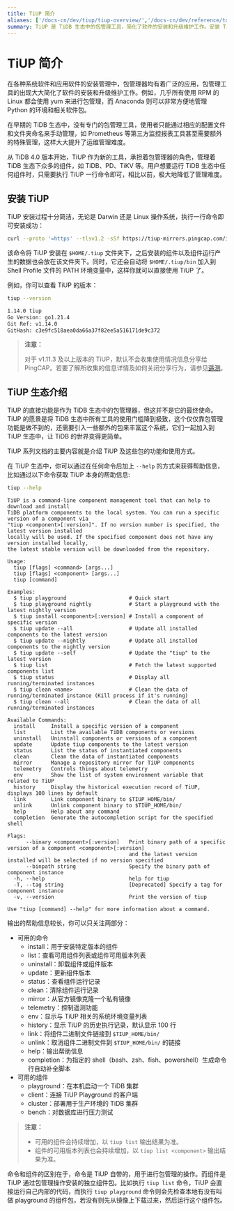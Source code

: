 ```yaml
---
title: TiUP 简介
aliases: ['/docs-cn/dev/tiup/tiup-overview/','/docs-cn/dev/reference/tools/tiup/overview/']
summary: TiUP 是 TiDB 生态中的包管理工具，简化了软件的安装和升级维护工作。安装 TiUP 十分简洁，只需执行一行命令即可完成。TiUP 的愿景是降低 TiDB 生态中所有工具的使用门槛，通过命令和组件来实现包管理和操作。
---
```


# TiUP 简介

在各种系统软件和应用软件的安装管理中，包管理器均有着广泛的应用，包管理工具的出现大大简化了软件的安装和升级维护工作。例如，几乎所有使用 RPM 的 Linux 都会使用 yum 来进行包管理，而 Anaconda 则可以非常方便地管理 Python 的环境和相关软件包。

在早期的 TiDB 生态中，没有专门的包管理工具，使用者只能通过相应的配置文件和文件夹命名来手动管理，如 Prometheus 等第三方监控报表工具甚至需要额外的特殊管理，这样大大提升了运维管理难度。

从 TiDB 4.0 版本开始，TiUP 作为新的工具，承担着包管理器的角色，管理着 TiDB 生态下众多的组件，如 TiDB、PD、TiKV 等。用户想要运行 TiDB 生态中任何组件时，只需要执行 TiUP 一行命令即可，相比以前，极大地降低了管理难度。

## 安装 TiUP

TiUP 安装过程十分简洁，无论是 Darwin 还是 Linux 操作系统，执行一行命令即可安装成功：


```bash
curl --proto '=https' --tlsv1.2 -sSf https://tiup-mirrors.pingcap.com/install.sh | sh
```

该命令将 TiUP 安装在 `$HOME/.tiup` 文件夹下，之后安装的组件以及组件运行产生的数据也会放在该文件夹下。同时，它还会自动将 `$HOME/.tiup/bin` 加入到 Shell Profile 文件的 PATH 环境变量中，这样你就可以直接使用 TiUP 了。

例如，你可以查看 TiUP 的版本：


```bash
tiup --version
```

```bash
1.14.0 tiup
Go Version: go1.21.4
Git Ref: v1.14.0
GitHash: c3e9fc518aea0da66a37f82ee5a516171de9c372
```

> **注意：**
>
> 对于 v1.11.3 及以上版本的 TiUP，默认不会收集使用情况信息分享给 PingCAP。若要了解所收集的信息详情及如何关闭分享行为，请参见[遥测](/telemetry.md)。

## TiUP 生态介绍

TiUP 的直接功能是作为 TiDB 生态中的包管理器，但这并不是它的最终使命。TiUP 的愿景是将 TiDB 生态中所有工具的使用门槛降到极致，这个仅仅靠包管理功能是做不到的，还需要引入一些额外的包来丰富这个系统，它们一起加入到 TiUP 生态中，让 TiDB 的世界变得更简单。

TiUP 系列文档的主要内容就是介绍 TiUP 及这些包的功能和使用方式。

在 TiUP 生态中，你可以通过在任何命令后加上 `--help` 的方式来获得帮助信息，比如通过以下命令获取 TiUP 本身的帮助信息:


```bash
tiup --help
```

```
TiUP is a command-line component management tool that can help to download and install
TiDB platform components to the local system. You can run a specific version of a component via
"tiup <component>[:version]". If no version number is specified, the latest version installed
locally will be used. If the specified component does not have any version installed locally,
the latest stable version will be downloaded from the repository.

Usage:
  tiup [flags] <command> [args...]
  tiup [flags] <component> [args...]
  tiup [command]

Examples:
  $ tiup playground                    # Quick start
  $ tiup playground nightly            # Start a playground with the latest nightly version
  $ tiup install <component>[:version] # Install a component of specific version
  $ tiup update --all                  # Update all installed components to the latest version
  $ tiup update --nightly              # Update all installed components to the nightly version
  $ tiup update --self                 # Update the "tiup" to the latest version
  $ tiup list                          # Fetch the latest supported components list
  $ tiup status                        # Display all running/terminated instances
  $ tiup clean <name>                  # Clean the data of running/terminated instance (Kill process if it's running)
  $ tiup clean --all                   # Clean the data of all running/terminated instances

Available Commands:
  install     Install a specific version of a component
  list        List the available TiDB components or versions
  uninstall   Uninstall components or versions of a component
  update      Update tiup components to the latest version
  status      List the status of instantiated components
  clean       Clean the data of instantiated components
  mirror      Manage a repository mirror for TiUP components
  telemetry   Controls things about telemetry
  env         Show the list of system environment variable that related to TiUP
  history     Display the historical execution record of TiUP, displays 100 lines by default
  link        Link component binary to $TIUP_HOME/bin/
  unlink      Unlink component binary to $TIUP_HOME/bin/
  help        Help about any command
  completion  Generate the autocompletion script for the specified shell

Flags:
      --binary <component>[:version]   Print binary path of a specific version of a component <component>[:version]
                                       and the latest version installed will be selected if no version specified
      --binpath string                 Specify the binary path of component instance
  -h, --help                           help for tiup
  -T, --tag string                     [Deprecated] Specify a tag for component instance
  -v, --version                        Print the version of tiup

Use "tiup [command] --help" for more information about a command.
```

输出的帮助信息较长，你可以只关注两部分：

- 可用的命令
    - install：用于安装特定版本的组件
    - list：查看可用组件列表或组件可用版本列表
    - uninstall：卸载组件或组件版本
    - update：更新组件版本
    - status：查看组件运行记录
    - clean：清除组件运行记录
    - mirror：从官方镜像克隆一个私有镜像
    - telemetry：控制遥测功能
    - env：显示与 TiUP 相关的系统环境变量列表
    - history：显示 TiUP 的历史执行记录，默认显示 100 行
    - link：将组件二进制文件链接到 `$TIUP_HOME/bin/`
    - unlink：取消组件二进制文件到 `$TIUP_HOME/bin/` 的链接
    - help：输出帮助信息
    - completion：为指定的 shell（bash、zsh、fish、powershell）生成命令行自动补全脚本
- 可用的组件
    - playground：在本机启动一个 TiDB 集群
    - client：连接 TiUP Playground 的客户端
    - cluster：部署用于生产环境的 TiDB 集群
    - bench：对数据库进行压力测试

> **注意：**
>
> - 可用的组件会持续增加，以 `tiup list` 输出结果为准。
> - 组件的可用版本列表也会持续增加，以 `tiup list <component>` 输出结果为准。

命令和组件的区别在于，命令是 TiUP 自带的，用于进行包管理的操作。而组件是 TiUP 通过包管理操作安装的独立组件包。比如执行 `tiup list` 命令，TiUP 会直接运行自己内部的代码，而执行 `tiup playground` 命令则会先检查本地有没有叫做 playground 的组件包，若没有则先从镜像上下载过来，然后运行这个组件包。
